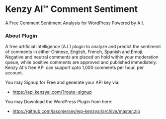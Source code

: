 # Kenzy AI™ Comment Sentiment
A Free Comment Sentiment Analysis for WordPress Powered by A.I.

### About Plugin
A free artificial intelligence (A.I.) plugin to analyze and predict the sentiment of comments in either Chinese, English, French, Spanish and Emoji. Negative and neutral comments are placed on hold within your moderation queue, while positive comments are approved and published immediately. Kenzy AI's free API can support upto 1,000 comments per hour, per account.

You may Signup for Free and generate your API key via:
+ https://api.kenzyai.com/?route=signup

You may Download the WordPress Plugin from here:
+ https://github.com/jasonjersey/wp-kenzyai/archive/master.zip
